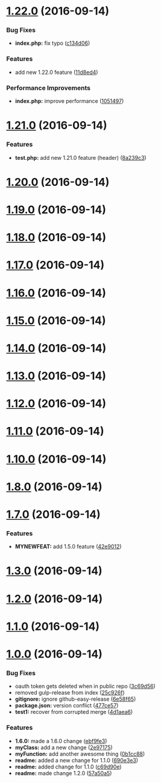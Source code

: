 <a name="1.22.0"></a>
# [1.22.0](https://github.com/ajdruff/test1/compare/v1.21.0...v1.22.0) (2016-09-14)


### Bug Fixes

* **index.php:** fix typo ([c134d06](https://github.com/ajdruff/test1/commit/c134d06))


### Features

* add new 1.22.0 feature ([11d8ed4](https://github.com/ajdruff/test1/commit/11d8ed4))


### Performance Improvements

* **index.php:** improve performance ([1051497](https://github.com/ajdruff/test1/commit/1051497))



<a name="1.21.0"></a>
# [1.21.0](https://github.com/ajdruff/test1/compare/v1.20.0...v1.21.0) (2016-09-14)


### Features

* **test.php:** add new 1.21.0 feature (header) ([8a239c3](https://github.com/ajdruff/test1/commit/8a239c3))



<a name="1.20.0"></a>
# [1.20.0](https://github.com/ajdruff/test1/compare/v1.19.0...v1.20.0) (2016-09-14)



<a name="1.19.0"></a>
# [1.19.0](https://github.com/ajdruff/test1/compare/v1.18.0...v1.19.0) (2016-09-14)



<a name="1.18.0"></a>
# [1.18.0](https://github.com/ajdruff/test1/compare/v1.17.0...v1.18.0) (2016-09-14)



<a name="1.17.0"></a>
# [1.17.0](https://github.com/ajdruff/test1/compare/v1.16.0...v1.17.0) (2016-09-14)



<a name="1.16.0"></a>
# [1.16.0](https://github.com/ajdruff/test1/compare/v1.15.0...v1.16.0) (2016-09-14)



<a name="1.15.0"></a>
# [1.15.0](https://github.com/ajdruff/test1/compare/v1.14.0...v1.15.0) (2016-09-14)



<a name="1.14.0"></a>
# [1.14.0](https://github.com/ajdruff/test1/compare/v1.13.0...v1.14.0) (2016-09-14)



<a name="1.13.0"></a>
# [1.13.0](https://github.com/ajdruff/test1/compare/v1.12.0...v1.13.0) (2016-09-14)



<a name="1.12.0"></a>
# [1.12.0](https://github.com/ajdruff/test1/compare/v1.11.0...v1.12.0) (2016-09-14)



<a name="1.11.0"></a>
# [1.11.0](https://github.com/ajdruff/test1/compare/v1.10.0...v1.11.0) (2016-09-14)



<a name="1.10.0"></a>
# [1.10.0](https://github.com/ajdruff/test1/compare/v1.8.0...v1.10.0) (2016-09-14)



<a name="1.8.0"></a>
# [1.8.0](https://github.com/ajdruff/test1/compare/v1.7.0...v1.8.0) (2016-09-14)



<a name="1.7.0"></a>
# [1.7.0](https://github.com/ajdruff/test1/compare/v1.3.0...v1.7.0) (2016-09-14)


### Features

* **MYNEWFEAT:** add 1.5.0 feature ([42e9012](https://github.com/ajdruff/test1/commit/42e9012))



<a name="1.3.0"></a>
# [1.3.0](https://github.com/ajdruff/test1/compare/v1.2.0...v1.3.0) (2016-09-14)



<a name="1.2.0"></a>
# [1.2.0](https://github.com/ajdruff/test1/compare/v1.1.0...v1.2.0) (2016-09-14)



<a name="1.1.0"></a>
# [1.1.0](https://github.com/ajdruff/test1/compare/v1.0.0...v1.1.0) (2016-09-14)



<a name="1.0.0"></a>
# [1.0.0](https://github.com/ajdruff/test1/compare/3c69d56...v1.0.0) (2016-09-14)


### Bug Fixes

* oauth token gets deleted when in public repo ([3c69d56](https://github.com/ajdruff/test1/commit/3c69d56))
* removed gulp-release from index ([25c926f](https://github.com/ajdruff/test1/commit/25c926f))
* **gitignore:** ignore github-easy-release ([6e58f65](https://github.com/ajdruff/test1/commit/6e58f65))
* **package.json:** version conflict ([477ce57](https://github.com/ajdruff/test1/commit/477ce57))
* **test1:** recover from corrupted merge ([4d1aea6](https://github.com/ajdruff/test1/commit/4d1aea6))


### Features

* **1.6.0:**  made a 1.6.0 change ([ebf9fe3](https://github.com/ajdruff/test1/commit/ebf9fe3))
* **myClass:** add a new change ([2e97175](https://github.com/ajdruff/test1/commit/2e97175))
* **myFunction:** add another awesome thing ([0b1cc88](https://github.com/ajdruff/test1/commit/0b1cc88))
* **readme:** added a new change for 1.1.0 ([690e3e3](https://github.com/ajdruff/test1/commit/690e3e3))
* **readme:** added change for 1.1.0 ([c69d90e](https://github.com/ajdruff/test1/commit/c69d90e))
* **readme:** made change 1.2.0 ([57a50a5](https://github.com/ajdruff/test1/commit/57a50a5))



